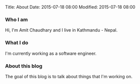 Title: About
Date: 2015-07-18 08:00
Modified: 2015-07-18 08:00

### Who I am

Hi, I'm Amit Chaudhary and I live in Kathmandu - Nepal.

### What I do

I'm currently working as a software engineer.

### About this blog

The goal of this blog is to talk about things that I'm working on.
